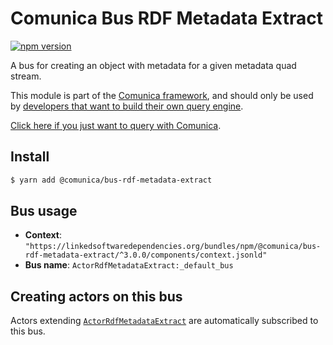 # Comunica Bus RDF Metadata Extract

[![npm version](https://badge.fury.io/js/%40comunica%2Fbus-rdf-metadata-extract.svg)](https://www.npmjs.com/package/@comunica/bus-rdf-metadata-extract)

A bus for creating an object with metadata for a given metadata quad stream.

This module is part of the [Comunica framework](https://github.com/comunica/comunica),
and should only be used by [developers that want to build their own query engine](https://comunica.dev/docs/modify/).

[Click here if you just want to query with Comunica](https://comunica.dev/docs/query/).

## Install

```bash
$ yarn add @comunica/bus-rdf-metadata-extract
```

## Bus usage

* **Context**: `"https://linkedsoftwaredependencies.org/bundles/npm/@comunica/bus-rdf-metadata-extract/^3.0.0/components/context.jsonld"`
* **Bus name**: `ActorRdfMetadataExtract:_default_bus`

## Creating actors on this bus

Actors extending [`ActorRdfMetadataExtract`](https://comunica.github.io/comunica/classes/_comunica_bus_rdf_metadata_extract.ActorRdfMetadataExtract.html) are automatically subscribed to this bus.

